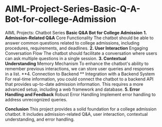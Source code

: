 # AIML-Project-Series-Basic-Q-A-Bot-for-college-Admission
AIML Projects: Chatbot Series
**Basic Q&A Bot for College Admission**
**1. Admission-Related Q&A**
Core Functionality
The chatbot should be able to answer common questions related to college admissions, including procedures, requirements, and deadlines.
**2. User Interaction**
Engaging Conversation Flow
The chatbot should facilitate a conversation where users can ask multiple questions in a single session.
**3. Contextual Understanding**
Memory Mechanism
To enhance the chatbot's ability to remember previous interactions, we can store user queries and responses in a list.
**4. Connection to Backend **
Integration with a Backend System
For real-time information, you could connect the chatbot to a backend API that provides up-to-date admission information. This requires a more advanced setup, including a web framework and database.
**5. Error Handling and Feedback**
Robust Error Handling
Implement error handling to address unrecognized queries.

**Conclusion**
This project provides a solid foundation for a college admission chatbot. It includes admission-related Q&A, user interaction, contextual understanding, and error handling. 
